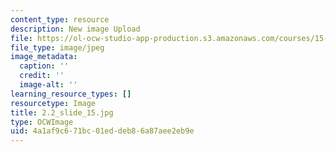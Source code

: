 ```yaml
---
content_type: resource
description: New image Upload
file: https://ol-ocw-studio-app-production.s3.amazonaws.com/courses/15-s21-nuts-and-bolts-of-business-plans-january-iap-2014/4a1af9c671bc01eddeb86a87aee2eb9e_2.2_slide_15.jpg
file_type: image/jpeg
image_metadata:
  caption: ''
  credit: ''
  image-alt: ''
learning_resource_types: []
resourcetype: Image
title: 2.2_slide_15.jpg
type: OCWImage
uid: 4a1af9c6-71bc-01ed-deb8-6a87aee2eb9e
---
```

